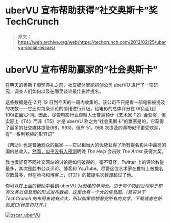 # uberVU 宣布帮助获得“社交奥斯卡”奖 TechCrunch

> 原文：<https://web.archive.org/web/https://techcrunch.com/2012/02/25/ubervu-social-oscars/>

# uberVU 宣布帮助赢家的“社会奥斯卡”

在明天的奥斯卡颁奖典礼之前，社交媒体智能初创公司 uberVU 进行了一项研究，调查人们如何以及在哪里谈论最佳影片提名。

这些数据是在 2 月 19 日到今天的一周内收集的。该公司不只是看一部电影被提及的次数——它还对每条评论的情绪进行评级，给电影的总体评分在 0(负面)到 100(正面)之间。因此，尽管电影行业观察人士普遍预计《艺术家 T2》会获奖，但实际上《T4》而非《T5》才是 uberVU 称之为“社会奥斯卡”的赢家是的，它获得了最多的社交媒体提及(68，993)，但有 51，968 次提及的*帮助*似乎更受欢迎，有“一系列积极的形容词”

《帮助》也是普通观众的赢家——它以相当大的优势获得了所有提名影片中最高的国内总收入。[然而，似乎没有人预测](https://web.archive.org/web/20221208074445/http://carpetbagger.blogs.nytimes.com/2012/02/24/our-oscar-picks-new-york-times-writers-fill-out-the-ballot/?ref=movies)明晚 *The Help* 会击败 *The Artist* 获得大奖。

我也很好奇不同社交网站的讨论是如何破裂的。毫不奇怪，Twitter 上的评论数量最多，其次是脸书公众评论、博客和 YouTube。尽管这位艺术家在推特上被提名次数最多，但在脸书和博客上，《T21》的被提名次数却超过了他。

你可以在上面的帮助中看到 uberVU 为*创建的单词云。由于每个初创公司似乎都有义务以信息图的形式发布数据，这里也有一个大的信息图。(其实对于 TechCrunch 的布局来说有点大，所以如果你想看完所有的文字，下载或者在新的窗口/标签页打开。)*

[![](img/e14ff78d496de817e5ca23c71234a9ad.png "oscar_uberVU")](https://web.archive.org/web/20221208074445/https://beta.techcrunch.com/wp-content/uploads/2012/02/oscar_ubervu.jpg)